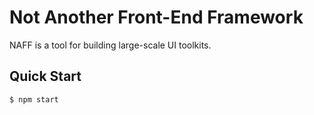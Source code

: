 # Not Another Front-End Framework

NAFF is a tool for building large-scale UI toolkits.

## Quick Start

```shell
$ npm start
```
